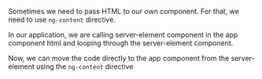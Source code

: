 Sometimes we need to pass HTML to our own component. 
For that, we need to use `ng-content` directive.

In our application, we are calling server-element component in the app component html and looping through the server-element component.

Now, we can move the code directly to the app component from the server-element using the `ng-content` directive

 